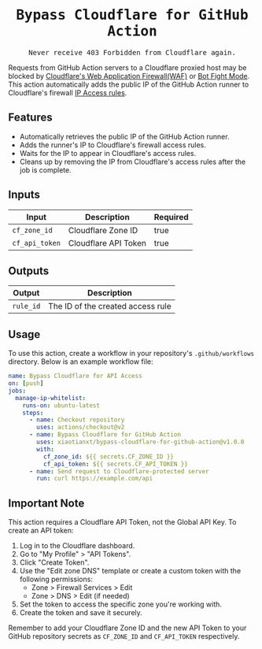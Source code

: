 <h1 align='center'>
<samp>Bypass Cloudflare for GitHub Action</samp>
</h1>
<p align='center'>
  <samp>Never receive 403 Forbidden from Cloudflare again.</samp>
</p>

Requests from GitHub Action servers to a Cloudflare proxied host may be blocked by [Cloudflare's Web Application Firewall(WAF)](https://developers.cloudflare.com/support/troubleshooting/http-status-codes/4xx-client-error/) or [Bot Fight Mode](https://developers.cloudflare.com/bots/get-started/free/).
This action automatically adds the public IP of the GitHub Action runner to Cloudflare's firewall [IP Access rules](https://developers.cloudflare.com/waf/tools/ip-access-rules/).

## Features
- Automatically retrieves the public IP of the GitHub Action runner.
- Adds the runner's IP to Cloudflare's firewall access rules.
- Waits for the IP to appear in Cloudflare's access rules.
- Cleans up by removing the IP from Cloudflare's access rules after the job is complete.

## Inputs
| Input        | Description                | Required |
| ------------ | -------------------------- | -------- |
| `cf_zone_id` | Cloudflare Zone ID         | true     |
| `cf_api_token` | Cloudflare API Token     | true     |

## Outputs
| Output    | Description                       |
| --------- | --------------------------------- |
| `rule_id` | The ID of the created access rule |

## Usage
To use this action, create a workflow in your repository's `.github/workflows` directory. Below is an example workflow file:

```yaml
name: Bypass Cloudflare for API Access
on: [push]
jobs:
  manage-ip-whitelist:
    runs-on: ubuntu-latest
    steps:
      - name: Checkout repository
        uses: actions/checkout@v2
      - name: Bypass Cloudflare for GitHub Action
        uses: xiaotianxt/bypass-cloudflare-for-github-action@v1.0.0
        with:
          cf_zone_id: ${{ secrets.CF_ZONE_ID }}
          cf_api_token: ${{ secrets.CF_API_TOKEN }}
      - name: Send request to Cloudflare-protected server
        run: curl https://example.com/api
```

## Important Note
This action requires a Cloudflare API Token, not the Global API Key. To create an API token:

1. Log in to the Cloudflare dashboard.
2. Go to "My Profile" > "API Tokens".
3. Click "Create Token".
4. Use the "Edit zone DNS" template or create a custom token with the following permissions:
   - Zone > Firewall Services > Edit
   - Zone > DNS > Edit (if needed)
5. Set the token to access the specific zone you're working with.
6. Create the token and save it securely.

Remember to add your Cloudflare Zone ID and the new API Token to your GitHub repository secrets as `CF_ZONE_ID` and `CF_API_TOKEN` respectively.
